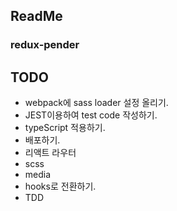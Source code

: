 ## ReadMe

### redux-pender


## TODO
- webpack에 sass loader 설정 올리기.
- JEST이용하여 test code 작성하기.
- typeScript 적용하기.
- 배포하기.
- 리액트 라우터
- scss
- media
- hooks로 전환하기.
- TDD